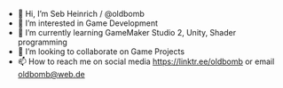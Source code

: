 - 👋 Hi, I’m Seb Heinrich / @oldbomb
- 👀 I’m interested in Game Development
- 🌱 I’m currently learning GameMaker Studio 2, Unity, Shader programming
- 💞️ I’m looking to collaborate on Game Projects
- 📫 How to reach me on social media https://linktr.ee/oldbomb or email oldbomb@web.de

<!---
oldbomb/oldbomb is a ✨ special ✨ repository because its `README.md` (this file) appears on your GitHub profile.
You can click the Preview link to take a look at your changes.
--->
